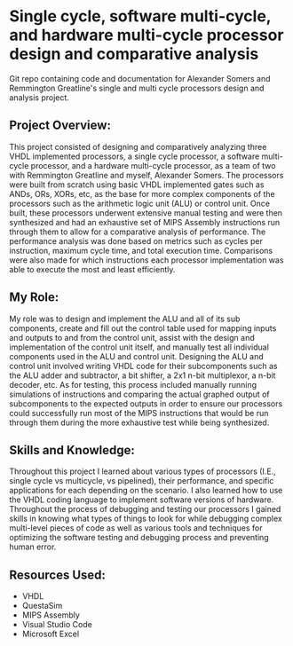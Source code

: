 # Single cycle, software multi-cycle, and hardware multi-cycle processor design and comparative analysis
Git repo containing code and documentation for Alexander Somers and Remmington Greatline's single and multi cycle processors design and analysis project. 

## Project Overview:
This project consisted of designing and comparatively analyzing three VHDL implemented processors, a single cycle processor, a software multi-cycle processor, and a hardware multi-cycle processor, as a team of two with Remmington Greatline and myself, Alexander Somers. The processors were built from scratch using basic VHDL implemented gates such as ANDs, ORs, XORs, etc, as the base for more complex components of the processors such as the arithmetic logic unit (ALU) or control unit. Once built, these processors underwent extensive manual testing and were then synthesized and had an exhaustive set of MIPS Assembly instructions run through them to allow for a comparative analysis of performance. The performance analysis was done based on metrics such as cycles per instruction, maximum cycle time, and total execution time. Comparisons were also made for which instructions each processor implementation was able to execute the most and least efficiently.

## My Role:
My role was to design and implement the ALU and all of its sub components, create and fill out the control table used for mapping inputs and outputs to and from the control unit, assist with the design and implementation of the control unit itself, and manually test all individual components used in the ALU and control unit. Designing the ALU and control unit involved writing VHDL code for their subcomponents such as the ALU adder and subtractor, a bit shifter, a 2x1 n-bit multiplexor, a n-bit decoder, etc. As for testing, this process included manually running simulations of instructions and comparing the actual graphed output of subcomponents to the expected outputs in order to ensure our processors could successfully run most of the MIPS instructions that would be run through them during the more exhaustive test while being synthesized.

## Skills and Knowledge:
Throughout this project I learned about various types of processors (I.E., single cycle vs multicycle, vs pipelined), their performance, and specific applications for each depending on the scenario. I also learned how to use the VHDL coding language to implement software versions of hardware. Throughout the process of debugging and testing our processors I gained skills in knowing what types of things to look for while debugging complex multi-level pieces of code as well as various tools and techniques for optimizing the software testing and debugging process and preventing human error.

## Resources Used:
 - VHDL
 - QuestaSim
 - MIPS Assembly
 - Visual Studio Code
 - Microsoft Excel

